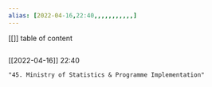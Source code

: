 ```yaml
---
alias: [2022-04-16,22:40,,,,,,,,,,,]
---
```

[[]]
table of content
```toc
```

[[2022-04-16]] 22:40


```query
"45. Ministry of Statistics & Programme Implementation"
```